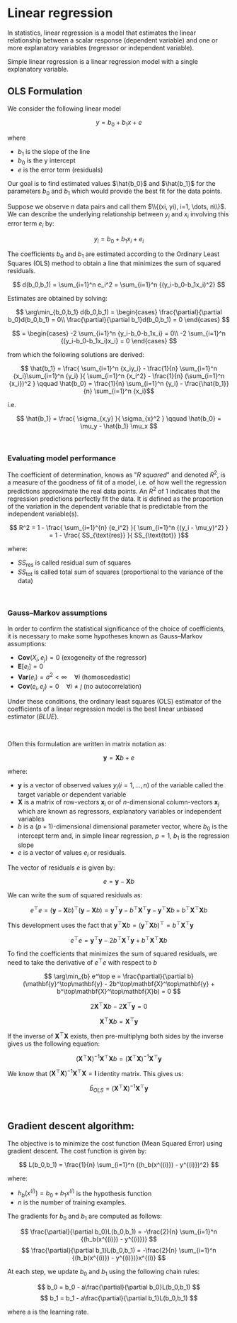 # Linear regression
In statistics, linear regression is a model that estimates the linear relationship between a scalar response (dependent variable) and one or more explanatory variables (regressor or independent variable).

Simple linear regression is a linear regression model with a single explanatory variable.

## OLS Formulation
We consider the following linear model

$$ y = b_0 + b_1x + e $$

where
- $b_1$ is the slope of the line
- $b_0$ is the y intercept
- $e$ is the error term (residuals)

Our goal is to find estimated values $\hat{b_0}$ and $\hat{b_1}$ for the parameters $b_0$ and $b_1$ which would provide the best fit for the data points.

Suppose we observe $n$ data pairs and call them $\\{(xi, yi), i=1, \dots, n\\}$. We can describe the underlying relationship between $y_i$ and $x_i$ involving this error term $e_i$ by:

$$ y_i = b_0 + b_1x_i + e_i $$

The coefficients $b_0$ and $b_1$ are estimated according to the Ordinary Least Squares (OLS) method to obtain a line that minimizes the sum of squared residuals.

$$ d(b_0,b_1) = \sum_{i=1}^n e_i^2 = \sum_{i=1}^n {(y_i-b_0-b_1x_i)^2} $$

Estimates are obtained by solving:

$$ \arg\min_{b_0,b_1} d(b_0,b_1) =
  \begin{cases}
    \frac{\partial}{\partial b_0}d(b_0,b_1) = 0\\
    \frac{\partial}{\partial b_1}d(b_0,b_1) = 0 
  \end{cases} $$
  
$$ = \begin{cases}
    -2 \sum_{i=1}^n {y_i-b_0-b_1x_i} = 0\\
    -2 \sum_{i=1}^n {(y_i-b_0-b_1x_i)x_i} = 0 
  \end{cases} $$

from which the following solutions are derived:

$$ \hat{b_1} = \frac{ \sum_{i=1}^n {x_iy_i} - \frac{1}{n} \sum_{i=1}^n {x_i}\sum_{i=1}^n {y_i} }{ \sum_{i=1}^n {x_i^2} - \frac{1}{n} (\sum_{i=1}^n {x_i})^2 } \qquad \hat{b_0} = \frac{1}{n} \sum_{i=1}^n {y_i} - \frac{\hat{b_1}}{n} \sum_{i=1}^n {x_i}$$

i.e. 

$$ \hat{b_1} = \frac{ \sigma_{x,y} }{ \sigma_{x}^2 } \qquad \hat{b_0} = \mu_y - \hat{b_1} \mu_x $$

&nbsp;

### Evaluating model performance
The coefficient of determination, knows as "_R squared_" and denoted $R^2$, is a measure of the goodness of fit of a model, i.e. of how well the regression predictions approximate the real data points. An $R^2$ of 1 indicates that the regression predictions perfectly fit the data. It is defined as the proportion of the variation in the dependent variable that is predictable from the independent variable(s).

$$ R^2 = 1 - \frac{ \sum_{i=1}^{n} {e_i^2} }{ \sum_{i=1}^n {(y_i - \mu_y)^2} } = 1 - \frac{ SS_{\text{res}} }{ SS_{\text{tot}} }$$

where:
- $SS_\text{res}$ is called residual sum of squares
- $SS_\text{tot}$ is called total sum of squares (proportional to the variance of the data)

&nbsp;

### Gauss–Markov assumptions
In order to confirm the statistical significance of the choice of coefficients, it is necessary to make some hypotheses known as Gauss–Markov assumptions:
- $\mathbf{Cov}(X_i,e_j)=0$ (exogeneity of the regressor)
- $\mathbf{E}[e_i]=0$
- $\mathbf{Var}(e_i)=\sigma^2 \lt \infty \quad \forall i$ (homoscedastic)
- $\mathbf{Cov}(e_i,e_j)=0 \quad \forall i \neq j$ (no autocorrelation)

Under these conditions, the ordinary least squares (OLS) estimator of the coefficients of a linear regression model is the best linear unbiased estimator (_BLUE_).

&nbsp;

Often this formulation are written in matrix notation as:

$$ \mathbf{y} = \mathbf{X}b + e $$

where:
- $\mathbf{y}$ is a vector of observed values $y_i (i=1, \dots, n)$ of the variable called the target variable or dependent variable
- $\mathbf{X}$ is a matrix of row-vectors $\mathbf{x}_i$ or of $n$-dimensional column-vectors $\mathbf{x}_j$ which are known as regressors, explanatory variables or independent variables
- $b$ is a $(p+1)$-dimensional dimensional parameter vector, where $b_0$ is the intercept term and, in simple linear regression, $p=1$, $b_1$ is the regression slope
- $e$ is a vector of values $e_i$ or residuals.

The vector of residuals $e$ is given by:

$$ e = \mathbf{y} - \mathbf{X}b $$

We can write the sum of squared residuals as:

$$ e^\top e = (\mathbf{y} - \mathbf{X}b)^\top(\mathbf{y} - \mathbf{X}b) = \mathbf{y}^\top\mathbf{y} - b^\top\mathbf{X}^\top\mathbf{y} - \mathbf{y}^\top\mathbf{X}b + b^\top\mathbf{X}^\top\mathbf{X}b $$

This development uses the fact that $\mathbf{y}^\top\mathbf{X}b = (\mathbf{y}^\top\mathbf{X}b)^\top = b^\top\mathbf{X}^\top\mathbf{y}$

$$ e^\top e = \mathbf{y}^\top\mathbf{y} - 2b^\top\mathbf{X}^\top\mathbf{y} + b^\top\mathbf{X}^\top\mathbf{X}b $$

To find the coefficients that minimizes the sum of squared residuals, we need to take the derivative of $e^\top e$ with respect to $b$

$$ \arg\min_{b} e^\top e = \frac{\partial}{\partial b} (\mathbf{y}^\top\mathbf{y} - 2b^\top\mathbf{X}^\top\mathbf{y} + b^\top\mathbf{X}^\top\mathbf{X}b) = 0 $$

$$ 2\mathbf{X}^\top\mathbf{X}b -2\mathbf{X}^\top\mathbf{y} = 0 $$

$$ \mathbf{X}^\top\mathbf{X}b = \mathbf{X}^\top\mathbf{y} $$

If the inverse of $\mathbf{X}^\top\mathbf{X}$ exists, then pre-multiplyng both sides by the inverse gives us the following equation:

$$ (\mathbf{X}^\top\mathbf{X})^{-1}\mathbf{X}^\top\mathbf{X}b = (\mathbf{X}^\top\mathbf{X})^{-1}\mathbf{X}^\top\mathbf{y} $$

We know that $(\mathbf{X}^\top\mathbf{X})^{-1} \mathbf{X}^\top\mathbf{X} = \mathbf{I}$ identity matrix. This gives us:

$$ \hat{b}_{OLS} = (\mathbf{X}^\top\mathbf{X})^{-1}\mathbf{X}^\top\mathbf{y} $$

&nbsp;

## Gradient descent algorithm:
The objective is to minimize the cost function (Mean Squared Error) using gradient descent. The cost function is given by:

$$ L(b_0,b_1) = \frac{1}{n} \sum_{i=1}^n {(h_b(x^{(i)}) - y^{(i)})^2} $$

where:
- $h_b(x^{(i)}) = b_0 + b_1x^{(i)}$ is the hypothesis function
- $n$ is the number of training examples.

The gradients for $b_0$ and $b_1$ are computed as follows:

$$ \frac{\partial}{\partial b_0}L(b_0,b_1) = -\frac{2}{n} \sum_{i=1}^n {(h_b(x^{(i)}) - y^{(i)})} $$
$$ \frac{\partial}{\partial b_1}L(b_0,b_1) = -\frac{2}{n} \sum_{i=1}^n {(h_b(x^{(i)}) - y^{(i)})}x^{(i)} $$

At each step, we update $b_0$ and $b_1$ using the following chain rules:

$$ b_0 = b_0 - a\frac{\partial}{\partial b_0}L(b_0,b_1) $$
$$ b_1 = b_1 - a\frac{\partial}{\partial b_1}L(b_0,b_1) $$

where a is the learning rate.
